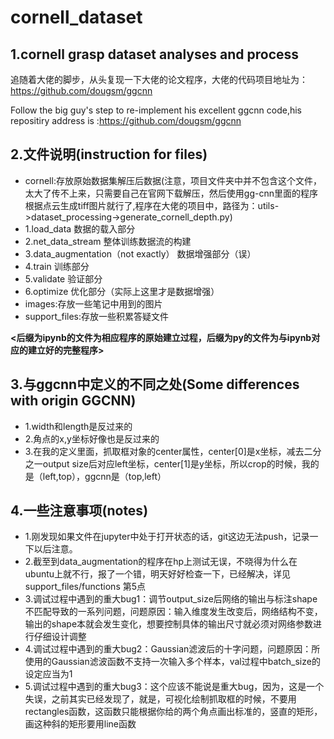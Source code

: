 # cornell_dataset

## 1.cornell grasp dataset analyses and process

追随着大佬的脚步，从头复现一下大佬的论文程序，大佬的代码项目地址为：https://github.com/dougsm/ggcnn

Follow the big guy's step to re-implement his excellent ggcnn code,his repositiry address is :https://github.com/dougsm/ggcnn

## 2.文件说明(instruction for files)

- cornell:存放原始数据集解压后数据(注意，项目文件夹中并不包含这个文件，太大了传不上来，只需要自己在官网下载解压，然后使用gg-cnn里面的程序根据点云生成tiff图片就行了,程序在大佬的项目中，路径为：utils->dataset_processing->generate_cornell_depth.py)
- 1.load_data 数据的载入部分
- 2.net_data_stream 整体训练数据流的构建
- 3.data_augmentation（not exactly） 数据增强部分（误）
- 4.train 训练部分
- 5.validate 验证部分
- 6.optimize 优化部分（实际上这里才是数据增强）
- images:存放一些笔记中用到的图片
- support_files:存放一些积累答疑文件



**<后缀为ipynb的文件为相应程序的原始建立过程，后缀为py的文件为与ipynb对应的建立好的完整程序>**



## 3.与ggcnn中定义的不同之处(Some differences with origin GGCNN)
- 1.width和length是反过来的
- 2.角点的x,y坐标好像也是反过来的
- 3.在我的定义里面，抓取框对象的center属性，center[0]是x坐标，减去二分之一output size后对应left坐标，center[1]是y坐标，所以crop的时候，我的是（left,top），ggcnn是（top,left）

## 4.一些注意事项(notes)

- 1.刚发现如果文件在jupyter中处于打开状态的话，git这边无法push，记录一下以后注意。
- 2.截至到data_augmentation的程序在hp上测试无误，不晓得为什么在ubuntu上就不行，报了一个错，明天好好检查一下，已经解决，详见support_files/functions 第5点
- 3.调试过程中遇到的重大bug1：调节output_size后网络的输出与标注shape不匹配导致的一系列问题，问题原因：输入维度发生改变后，网络结构不变，输出的shape本就会发生变化，想要控制具体的输出尺寸就必须对网络参数进行仔细设计调整
- 4.调试过程中遇到的重大bug2：Gaussian滤波后的十字问题，问题原因：所使用的Gaussian滤波函数不支持一次输入多个样本，val过程中batch_size的设定应当为1
- 5.调试过程中遇到的重大bug3：这个应该不能说是重大bug，因为，这是一个失误，之前其实已经发现了，就是，可视化绘制抓取框的时候，不要用rectangles函数，这函数只能根据你给的两个角点画出标准的，竖直的矩形，画这种斜的矩形要用line函数


